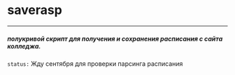 # saverasp
****
##### полукривой скрипт для получения и сохранения расписания с сайта колледжа.

`status:` Жду сентября для проверки парсинга расписания 